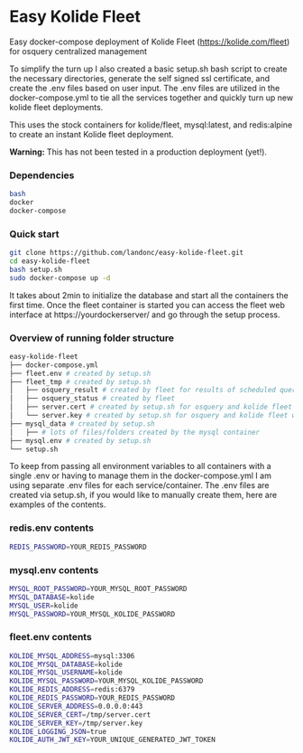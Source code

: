 # Easy Kolide Fleet
Easy docker-compose deployment of Kolide Fleet (https://kolide.com/fleet) for osquery centralized management

To simplify the turn up I also created a basic setup.sh bash script to create the necessary directories, generate the self signed ssl certificate, and create the .env files based on user input.  The .env files are utilized in the docker-compose.yml to tie all the services together and quickly turn up new kolide fleet deployments.

This uses the stock containers for kolide/fleet, mysql:latest, and redis:alpine to create an instant Kolide fleet deployment.

**Warning:** This has not been tested in a production deployment (yet!).

### Dependencies
```bash
bash
docker
docker-compose
```

### Quick start
```bash
git clone https://github.com/landonc/easy-kolide-fleet.git
cd easy-kolide-fleet
bash setup.sh
sudo docker-compose up -d
```

It takes about 2min to initialize the database and start all the containers the first time.  Once the fleet container is started you can access the fleet web interface at https://yourdockerserver/ and go through the setup process.

### Overview of running folder structure
```bash
easy-kolide-fleet
├── docker-compose.yml
├── fleet.env # created by setup.sh
├── fleet_tmp # created by setup.sh
│   ├── osquery_result # created by fleet for results of scheduled queries, should be log forwarded
│   ├── osquery_status # created by fleet
│   ├── server.cert # created by setup.sh for osquery and kolide fleet website
│   └── server.key # created by setup.sh for osquery and kolide fleet website
├── mysql_data # created by setup.sh
│   ├── # lots of files/folders created by the mysql container
├── mysql.env # created by setup.sh
└── setup.sh
```

To keep from passing all environment variables to all containers with a single .env or having to manage them in the docker-compose.yml I am using separate .env files for each service/container.  The .env files are created via setup.sh, if you would like to manually create them, here are examples of the contents.

### redis.env contents
```bash
REDIS_PASSWORD=YOUR_REDIS_PASSWORD
```

### mysql.env contents
```bash
MYSQL_ROOT_PASSWORD=YOUR_MYSQL_ROOT_PASSWORD
MYSQL_DATABASE=kolide
MYSQL_USER=kolide
MYSQL_PASSWORD=YOUR_MYSQL_KOLIDE_PASSWORD
```

### fleet.env contents
```bash
KOLIDE_MYSQL_ADDRESS=mysql:3306
KOLIDE_MYSQL_DATABASE=kolide
KOLIDE_MYSQL_USERNAME=kolide
KOLIDE_MYSQL_PASSWORD=YOUR_MYSQL_KOLIDE_PASSWORD
KOLIDE_REDIS_ADDRESS=redis:6379
KOLIDE_REDIS_PASSWORD=YOUR_REDIS_PASSWORD
KOLIDE_SERVER_ADDRESS=0.0.0.0:443
KOLIDE_SERVER_CERT=/tmp/server.cert
KOLIDE_SERVER_KEY=/tmp/server.key
KOLIDE_LOGGING_JSON=true
KOLIDE_AUTH_JWT_KEY=YOUR_UNIQUE_GENERATED_JWT_TOKEN
```
